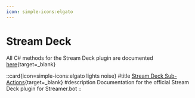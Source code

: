 ```yaml
---
icon: simple-icons:elgato
---
```


# Stream Deck
All C# methods for the Stream Deck plugin are documented [here](https://streamdeck.streamer.bot/guide/usage/sub-actions){target=_blank}

::card{icon=simple-icons:elgato lights noise}
#title
[Stream Deck Sub-Actions](https://streamdeck.streamer.bot/guide/usage/sub-actions){target=_blank}
#description
Documentation for the official Stream Deck plugin for Streamer.bot
::